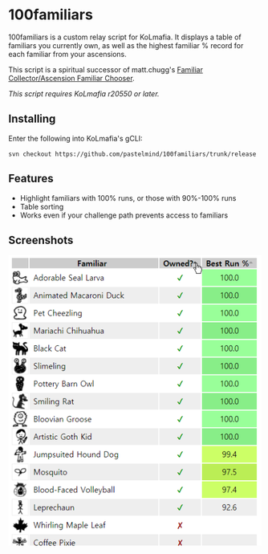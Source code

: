 # 100familiars

100familiars is a custom relay script for KoLmafia. It displays a table of familiars you currently own, as well as the highest familiar % record for each familiar from your ascensions.

This script is a spiritual successor of matt.chugg's [Familiar Collector/Ascension Familiar Chooser](https://kolmafia.us/threads/familiar-collector-ascension-familiar-chooser.7433/).

_This script requires KoLmafia r20550 or later._

## Installing

Enter the following into KoLmafia's gCLI:

```
svn checkout https://github.com/pastelmind/100familiars/trunk/release
```

## Features

- Highlight familiars with 100% runs, or those with 90%-100% runs
- Table sorting
- Works even if your challenge path prevents access to familiars

## Screenshots

![100familiars in action](images/100familiars-screenshot-1.png)

